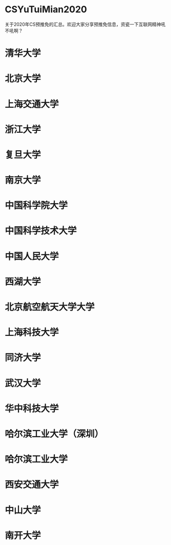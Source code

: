 # CSYuTuiMian2020
关于2020年CS预推免的汇总。欢迎大家分享预推免信息，资瓷一下互联网精神吼不吼啊？

# 清华大学

# 北京大学

# 上海交通大学

# 浙江大学

# 复旦大学

# 南京大学

# 中国科学院大学

# 中国科学技术大学

# 中国人民大学

# 西湖大学

# 北京航空航天大学大学

# 上海科技大学

# 同济大学

# 武汉大学

# 华中科技大学

# 哈尔滨工业大学（深圳）

# 哈尔滨工业大学

# 西安交通大学

# 中山大学

# 南开大学
